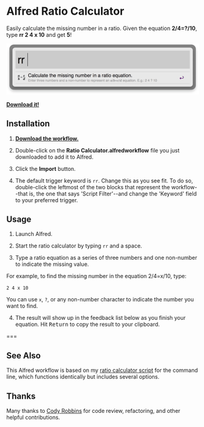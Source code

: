 # Alfred Ratio Calculator

Easily calculate the missing number in a ratio. Given the equation **2/4=?/10**, type **rr 2 4 x 10** and get **5**!

<img src="art/example.gif" width="640">

**[Download it!](https://github.com/matthewmcvickar/alfred-ratio-calculator/raw/master/Ratio%20Calculator.alfredworkflow)**

## Installation

1. **[Download the workflow.](https://github.com/matthewmcvickar/alfred-ratio-calculator/raw/master/Ratio%20Calculator.alfredworkflow)**

2. Double-click on the **Ratio Calculator.alfredworkflow** file you just downloaded to add it to Alfred.

3. Click the **Import** button.

4. The default trigger keyword is `rr`. Change this as you see fit. To do so, double-click the leftmost of the two blocks that represent the workflow--that is, the one that says 'Script Filter'--and change the 'Keyword' field to your preferred trigger.

## Usage

1. Launch Alfred.

2. Start the ratio calculator by typing `rr` and a space.

3. Type a ratio equation as a series of three numbers and one non-number to indicate the missing value.

  For example, to find the missing number in the equation 2/4=x/10, type:

  ```
  2 4 x 10
  ```

  You can use `x`, `?`, or any non-number character to indicate the number you want to find.

4. The result will show up in the feedback list below as you finish your equation. Hit <kbd>Return</kbd> to copy the result to your clipboard.

===

## See Also

This Alfred workflow is based on my [ratio calculator script](https://github.com/matthewmcvickar/ratio-calculator) for the command line, which functions identically but includes several options.

## Thanks

Many thanks to [Cody Robbins](http://github.com/codyrobbins) for code review, refactoring, and other helpful contributions.

